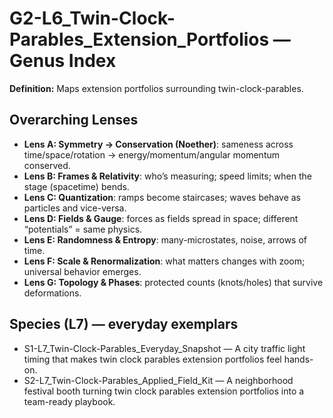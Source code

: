 # G2-L6_Twin-Clock-Parables_Extension_Portfolios — Genus Index
**Definition:** Maps extension portfolios surrounding twin-clock-parables.

## Overarching Lenses

- **Lens A: Symmetry -> Conservation (Noether)**: sameness across time/space/rotation → energy/momentum/angular momentum conserved.
- **Lens B: Frames & Relativity**: who’s measuring; speed limits; when the stage (spacetime) bends.
- **Lens C: Quantization**: ramps become staircases; waves behave as particles and vice-versa.
- **Lens D: Fields & Gauge**: forces as fields spread in space; different “potentials” = same physics.
- **Lens E: Randomness & Entropy**: many-microstates, noise, arrows of time.
- **Lens F: Scale & Renormalization**: what matters changes with zoom; universal behavior emerges.
- **Lens G: Topology & Phases**: protected counts (knots/holes) that survive deformations.

## Species (L7) — everyday exemplars
- S1-L7_Twin-Clock-Parables_Everyday_Snapshot — A city traffic light timing that makes twin clock parables extension portfolios feel hands-on.
- S2-L7_Twin-Clock-Parables_Applied_Field_Kit — A neighborhood festival booth turning twin clock parables extension portfolios into a team-ready playbook.
